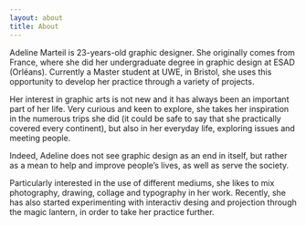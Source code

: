 ```yaml
---
layout: about
title: About
---
```

Adeline Marteil is 23-years-old graphic designer. She originally comes from France, where she did her undergraduate degree in graphic design at ESAD (Orléans). Currently a Master student at UWE, in Bristol, she uses this opportunity to develop her practice through a variety of projects.

Her interest in graphic arts is not new and it has always been an important part of her life. Very curious and keen to explore, she takes her inspiration in the numerous trips she did (it could be safe to say that she practically covered every continent), but also in her everyday life, exploring issues and meeting people.

Indeed, Adeline does not see graphic design as an end in itself, but rather as a mean to help and improve people’s lives, as well as serve the society.

Particularly interested in the use of different mediums, she likes to mix photography, drawing, collage and typography in her work. Recently, she has also started experimenting with interactiv desing and projection through the magic lantern, in order to take her practice further.
